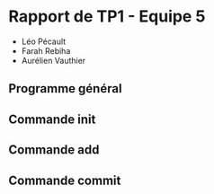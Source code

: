 # Rapport de TP1 - Equipe 5
- Léo Pécault
- Farah Rebiha
- Aurélien Vauthier

## Programme général

## Commande init

## Commande add

## Commande commit